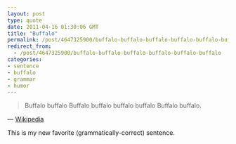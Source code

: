 ```yaml
---
layout: post
type: quote
date: 2011-04-16 01:30:06 GMT
title: "Buffalo"
permalink: /post/4647325900/buffalo-buffalo-buffalo-buffalo-buffalo-buffalo
redirect_from: 
  - /post/4647325900/buffalo-buffalo-buffalo-buffalo-buffalo-buffalo
categories:
- sentence
- buffalo
- grammar
- humor
---
```

<blockquote>Buffalo buffalo Buffalo buffalo buffalo buffalo Buffalo buffalo.</blockquote>
<p>— <a href="http://en.wikipedia.org/wiki/Buffalo_buffalo_Buffalo_buffalo_buffalo_buffalo_Buffalo_buffalo">Wikipedia</a></p>

<p>This is my new favorite (grammatically-correct) sentence.</p>